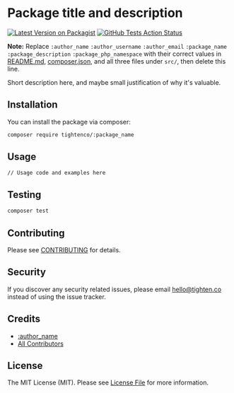 # Package title and description

[![Latest Version on Packagist](https://img.shields.io/packagist/v/tightenco/:package_name.svg?style=flat-square)](https://packagist.org/packages/tightenco/:package_name)
[![GitHub Tests Action Status](https://img.shields.io/github/workflow/status/tightenco/:package_name/run-tests?label=tests)](https://github.com/tightenco/:package_name/actions?query=workflow%3Arun-tests+branch%3Amaster)

**Note:** Replace ```:author_name``` ```:author_username``` ```:author_email``` ```:package_name``` ```:package_description``` ```:package_php_namespace``` with their correct values in [README.md](README.md), [composer.json](composer.json), and all three files under `src/`, then delete this line.

Short description here, and maybe small justification of why it's valuable.

## Installation

You can install the package via composer:

```bash
composer require tightenco/:package_name
```

## Usage

```
// Usage code and examples here
```

## Testing

```bash
composer test
```

## Contributing

Please see [CONTRIBUTING](CONTRIBUTING.md) for details.

## Security

If you discover any security related issues, please email hello@tighten.co instead of using the issue tracker.

## Credits

- [:author_name](https://github.com/:author_username)
- [All Contributors](../../contributors)

## License

The MIT License (MIT). Please see [License File](LICENSE.md) for more information.
